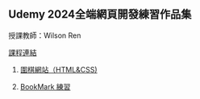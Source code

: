 <h2>Udemy 2024全端網頁開發練習作品集</h2>
授課教師：Wilson Ren

<a href="https://www.udemy.com/course/wilson-full-stack-web-development">課程連結</a>

1. <a href="https://github.com/jptable/FontEndPractice_GoGame/tree/dee15864498fcb4167ad25f2b64947eb5883d38b/GoGame">圍棋網站（HTML&CSS)</a>

2. <a href="https://github.com/jptable/FullStackDevelopment_Practice/tree/main/BookMark">BookMark 練習</a>
